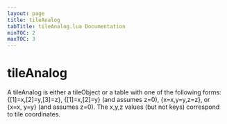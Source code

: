 ```yaml
---
layout: page
title: tileAnalog
tabTitle: tileAnalog.lua Documentation
minTOC: 2
maxTOC: 3
---
```


# tileAnalog

A tileAnalog is either a tileObject or a table with
one of the following forms: {[1]=x,[2]=y,[3]=z}, {[1]=x,[2]=y}
(and assumes z=0), {x=x,y=y,z=z}, or {x=x, y=y} (and assumes z=0).
The x,y,z values (but not keys) correspond to tile coordinates.






